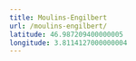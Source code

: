 ```yaml
---
title: Moulins-Engilbert
url: /moulins-engilbert/
latitude: 46.987209400000005
longitude: 3.8114127000000004
---
```

